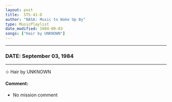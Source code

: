 ```yaml
---
layout: post
title:  STS-41-D
author: "NASA: Music to Wake Up By"
type: MusicPlaylist
date_modified: 1984-09-03
songs: ["Hair by UNKNOWN"]
---
```


----
### DATE: September 03, 1984
----
⊹ Hair by UNKNOWN

#### Comment:
* No mission comment



<br/>
<center>
	<a target="_blank"
	   href="https://twitter.com/intent/tweet?hashtags=Space,NASA,Playlist,NASAWakeupCalls,SpaceProgram&text={{ page.author}}, '{{ page.songs.first }}' {{ page.title }}, {{ page.date | date: '%B %d, %Y' }}. {{ site.url }}{{ page.url }} @nasawakeupcalls">
	   <i class="fab fa-twitter" alt="Tweet this page" style="font-size: 1.3em;"></i>
	</a>
	&nbsp; 	<i class="fas fa-user-astronaut" style="font-size: 1.5em;"></i> &nbsp;
    <a type="amzn" search="'Hair by UNKNOWN'" category="popular music">
        <i class="fab fa-amazon" style="font-size: 1.3em;"></i>
    </a>
</center>
